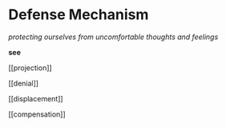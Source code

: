 # Defense Mechanism

_protecting ourselves from uncomfortable thoughts and feelings_

**see**

[[projection]]

[[denial]]

[[displacement]]

[[compensation]]
